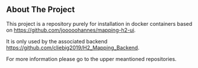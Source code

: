 <!-- Improved compatibility of back to top link: See: https://github.com/othneildrew/Best-README-Template/pull/73 -->

<a name="readme-top"></a>

<!--
*** Thanks for checking out the Best-README-Template. If you have a suggestion
*** that would make this better, please fork the repo and create a pull request
*** or simply open an issue with the tag "enhancement".
*** Don't forget to give the project a star!
*** Thanks again! Now go create something AMAZING! :D
-->

<!-- ABOUT THE PROJECT -->

## About The Project

This project is a repository purely for installation in docker containers based on https://github.com/jooooohannes/mapping-h2-ui.

It is only used by the associated backend https://github.com/cliebig2019/H2_Mapping_Backend.

For more information please go to the upper meantioned repositories.
